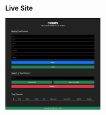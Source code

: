 ## Live Site
<a href="https://mustafa-sayed-m.github.io/managePorducts/"> <img src="images/live-site.png" alt="Live Site" width="300" /> </a>
